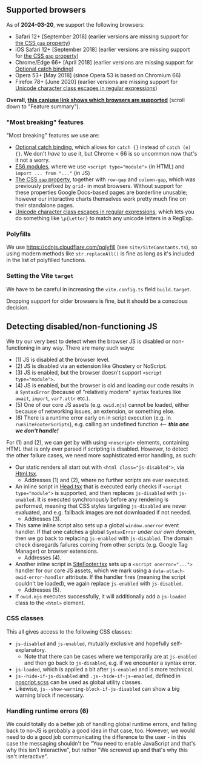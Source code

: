 ## Supported browsers

As of **2024-03-20**, we support the following browsers:

-   Safari 12+ [September 2018] (earlier versions are missing support for [the CSS `gap` property](https://caniuse.com/mdn-css_properties_gap_grid_context))
-   iOS Safari 12+ [September 2018] (earlier versions are missing support for [the CSS `gap` property](https://caniuse.com/mdn-css_properties_gap_grid_context))
-   Chrome/Edge 66+ [April 2018] (earlier versions are missing support for [Optional catch binding](https://caniuse.com/mdn-javascript_statements_try_catch_optional_catch_binding))
-   Opera 53+ [May 2018] (since Opera 53 is based on Chromium 66)
-   Firefox 78+ [June 2020] (earlier versions are missing support for [Unicode character class escapes in regular expressions](https://caniuse.com/mdn-javascript_regular_expressions_unicode_character_class_escape))

**Overall, [this caniuse link shows which browsers are supported](https://caniuse.com/mdn-css_properties_gap_grid_context,es6-module,mdn-javascript_statements_try_catch_optional_catch_binding,mdn-javascript_regular_expressions_unicode_character_class_escape)** (scroll down to "Feature summary").

### "Most breaking" features

"Most breaking" features we use are:

-   [Optional catch binding](https://caniuse.com/mdn-javascript_statements_try_catch_optional_catch_binding), which allows for `catch {}` instead of `catch (e) {}`.
    We don't _have_ to use it, but Chrome < 66 is so uncommon now that's it not a worry.
-   [ES6 modules](https://caniuse.com/es6-module), where we use `<script type="module">` (in HTML) and `import ... from "..."` (in JS)
-   [The CSS `gap` property](https://caniuse.com/mdn-css_properties_gap_grid_context), together with `row-gap` and `column-gap`, which was previously prefixed by `grid-` in most browsers. Without support for these properties Google Docs-based pages are borderline unusable; however our interactive charts themselves work pretty much fine on their standalone pages.
-   [Unicode character class escapes in regular expressions](https://caniuse.com/mdn-javascript_regular_expressions_unicode_character_class_escape), which lets you do something like `\p{Letter}` to match any unicode letters in a RegExp.

### Polyfills

We use https://cdnjs.cloudflare.com/polyfill (see `site/SiteConstants.ts`), so using modern methods like `str.replaceAll()` is fine as long as it's included in the list of polyfilled functions.

### Setting the Vite `target`

We have to be careful in increasing the `vite.config.ts` field `build.target`.

Dropping support for older browsers is fine, but it should be a conscious decision.

## Detecting disabled/non-functioning JS

We try our very best to detect when the browser JS is disabled or non-functioning in any way.
There are many such ways:

-   (1) JS is disabled at the browser level.
-   (2) JS is disabled via an extension like Ghostery or NoScript.
-   (3) JS is enabled, but the browser doesn't support `<script type="module">`.
-   (4) JS is enabled, but the browser is old and loading our code results in a `SyntaxError` (because of "relatively modern" syntax features like `await`, `import`, `var?.attr` etc.).
-   (5) One of our core JS assets (e.g. `owid.mjs`) cannot be loaded, either because of networking issues, an extension, or something else.
-   (6) There is a runtime error early on in script execution (e.g. in `runSiteFooterScripts`), e.g. calling an undefined function <-- **_this one we don't handle!_**

For (1) and (2), we can get by with using `<noscript>` elements, containing HTML that is only ever parsed if scripting is disabled. However, to detect the other failure cases, we need more sophisticated error handling, as such:

-   Our static renders all start out with `<html class="js-disabled">`, via [Html.tsx](../site/Html.tsx).
    -   Addresses (1) and (2), where no further scripts are ever executed.
-   An inline script in [Head.tsx](../site/Head.tsx) that is executed early checks if `<script type="module">` is supported, and then replaces `js-disabled` with `js-enabled`. It is executed synchronously before any rendering is performed, meaning that CSS styles targeting `js-disabled` are never evaluated, and e.g. fallback images are not downloaded if not needed.
    -   Addresses (3).
-   This same inline script also sets up a global `window.onerror` event handler. If that one catches a global `SyntaxError` _under our own domain_, then we go back to replacing `js-enabled` with `js-disabled`. The domain check disregards failures coming from other scripts (e.g. Google Tag Manager) or browser extensions.
    -   Addresses (4).
-   Another inline script in [SiteFooter.tsx](../site/SiteFooter.tsx) sets up a `<script onerror="...">` handler for our core JS assets, which we mark using a `data-attach-owid-error-handler` attribute. If the handler fires (meaning the script couldn't be loaded), we again replace `js-enabled` with `js-disabled`.
    -   Addresses (5).
-   If `owid.mjs` executes successfully, it will additionally add a `js-loaded` class to the `<html>` element.

### CSS classes

This all gives access to the following CSS classes:

-   `js-disabled` and `js-enabled`, mutually exclusive and hopefully self-explanatory.
    -   Note that there can be cases where we temporarily are at `js-enabled` and then go back to `js-disabled`, e.g. if we encounter a syntax error.
-   `js-loaded`, which is applied a bit after `js-enabled` and is more technical.
-   `js--hide-if-js-disabled` and `.js--hide-if-js-enabled`, defined in [noscript.scss](../site/css/noscript.scss) can be used as global utility classes.
-   Likewise, `js--show-warning-block-if-js-disabled` can show a big warning block if necessary.

### Handling runtime errors (6)

We could totally do a better job of handling global runtime errors, and falling back to no-JS is probably a good idea in that case, too.
However, we would need to do a good job communicating the difference to the user - in this case the messaging shouldn't be "You need to enable JavaScript and that's why this isn't interactive", but rather "We screwed up and that's why this isn't interactive".
